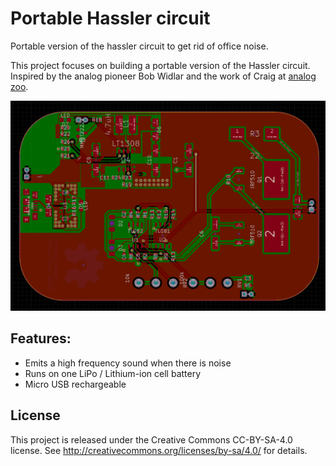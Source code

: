 Portable Hassler circuit
========================

Portable version of the hassler circuit to get rid of office noise.

This project focuses on building a portable version of the Hassler circuit.
Inspired by the analog pioneer Bob Widlar and the work of Craig at [analog zoo](http://www.analogzoo.com/2015/01/building-the-widlar-hassler).

![pcb](img/pcb-preview.png?raw=true)

Features:
---------
* Emits a high frequency sound when there is noise
* Runs on one LiPo / Lithium-ion cell battery
* Micro USB rechargeable

License
-------
This project is released under the Creative Commons CC-BY-SA-4.0 license.
See http://creativecommons.org/licenses/by-sa/4.0/ for details.
